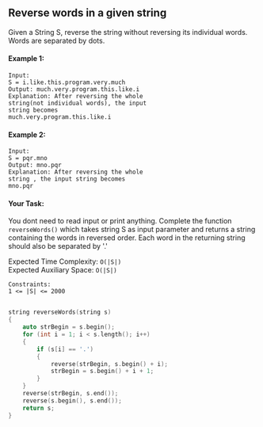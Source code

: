 ## Reverse words in a given string

Given a String S, reverse the string without reversing its individual words. Words are separated by dots.

#### Example 1:

```
Input:
S = i.like.this.program.very.much
Output: much.very.program.this.like.i
Explanation: After reversing the whole
string(not individual words), the input
string becomes
much.very.program.this.like.i
```

#### Example 2:

```
Input:
S = pqr.mno
Output: mno.pqr
Explanation: After reversing the whole
string , the input string becomes
mno.pqr
```

#### Your Task:

You dont need to read input or print anything. Complete the function `reverseWords()` which takes string S as input parameter and returns a string containing the words in reversed order. Each word in the returning string should also be separated by '.'

Expected Time Complexity: `O(|S|)`  
Expected Auxiliary Space: `O(|S|)`

```
Constraints:
1 <= |S| <= 2000
```

```c++

string reverseWords(string s)
{
    auto strBegin = s.begin();
    for (int i = 1; i < s.length(); i++)
    {
        if (s[i] == '.')
        {
            reverse(strBegin, s.begin() + i);
            strBegin = s.begin() + i + 1;
        }
    }
    reverse(strBegin, s.end());
    reverse(s.begin(), s.end());
    return s;
}
```
